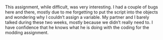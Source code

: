 This assignment, while difficult, was very interesting. I had a couple of bugs here and there, mostly due to me forgetting to put the script into the objects and wondering why I couldn’t assign a variable. My partner and I barely talked during these two weeks, mostly because we didn’t really need to. I have confidence that he knows what he is doing with the coding for the modding assignment. 
